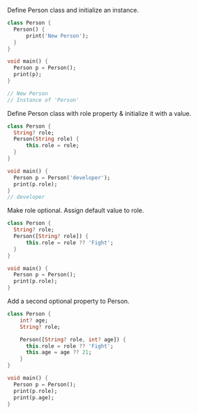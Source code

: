 Define Person class and initialize an instance.
```dart
class Person {
  Person() {
	  print('New Person');
  }
}

void main() {
  Person p = Person();
  print(p);
}

// New Person
// Instance of 'Person'
```
Define Person class with role property & initialize it with a value.
```dart
class Person {
  String? role;
  Person(String role) {
	  this.role = role;  
  }
}

void main() {
  Person p = Person('developer');
  print(p.role);
}
// developer
```

Make role optional. Assign default value to role.
```dart
class Person {
  String? role;
  Person([String? role]) {
      this.role = role ?? 'Fight';
  }
}

void main() {
  Person p = Person();
  print(p.role);
}
```

Add a second optional property to Person.
```dart
class Person {
	int? age;
	String? role;

	Person([String? role, int? age]) {
      this.role = role ?? 'Fight';
      this.age = age ?? 21;
	}
}

void main() {
  Person p = Person();
  print(p.role);
  print(p.age);
}
```